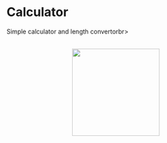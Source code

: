 # Calculator
Simple calculator and length convertorbr><br><br>
<div align="center">
<img width=200px src="https://upload.wikimedia.org/wikipedia/commons/1/18/ISO_C%2B%2B_Logo.svg">&nbsp;
</div>


